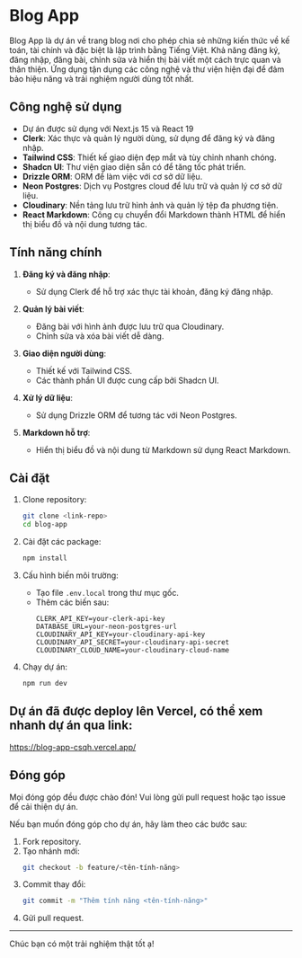 # Blog App

Blog App là dự án về trang blog nơi cho phép chia sẻ những kiến thức về kế toán, tài chính và đặc biệt là lập trình bằng Tiếng Việt. Khả năng đăng ký, đăng nhập, đăng bài, chỉnh sửa và hiển thị bài viết một cách trực quan và thân thiện. Ứng dụng tận dụng các công nghệ và thư viện hiện đại để đảm bảo hiệu năng và trải nghiệm người dùng tốt nhất.

## Công nghệ sử dụng

- Dự án được sử dụng với Next.js 15 và React 19 
- **Clerk**: Xác thực và quản lý người dùng, sử dụng để đăng ký và đăng nhập.
- **Tailwind CSS**: Thiết kế giao diện đẹp mắt và tùy chỉnh nhanh chóng.
- **Shadcn UI**: Thư viện giao diện sẵn có để tăng tốc phát triển.
- **Drizzle ORM**: ORM để làm việc với cơ sở dữ liệu.
- **Neon Postgres**: Dịch vụ Postgres cloud để lưu trữ và quản lý cơ sở dữ liệu.
- **Cloudinary**: Nền tảng lưu trữ hình ảnh và quản lý tệp đa phương tiện.
- **React Markdown**: Công cụ chuyển đổi Markdown thành HTML để hiển thị biểu đồ và nội dung tương tác.

## Tính năng chính

1. **Đăng ký và đăng nhập**:
   - Sử dụng Clerk để hỗ trợ xác thực tài khoản, đăng ký đăng nhập.

2. **Quản lý bài viết**:
   - Đăng bài với hình ảnh được lưu trữ qua Cloudinary.
   - Chỉnh sửa và xóa bài viết dễ dàng.

3. **Giao diện người dùng**:
   - Thiết kế với Tailwind CSS.
   - Các thành phần UI được cung cấp bởi Shadcn UI.

4. **Xử lý dữ liệu**:
   - Sử dụng Drizzle ORM để tương tác với Neon Postgres.

5. **Markdown hỗ trợ**:
   - Hiển thị biểu đồ và nội dung từ Markdown sử dụng React Markdown.

## Cài đặt

1. Clone repository:
   ```bash
   git clone <link-repo>
   cd blog-app
   ```

2. Cài đặt các package:
   ```bash
   npm install
   ```

3. Cấu hình biến môi trường:
   - Tạo file `.env.local` trong thư mục gốc.
   - Thêm các biến sau:
     ```env
     CLERK_API_KEY=your-clerk-api-key
     DATABASE_URL=your-neon-postgres-url
     CLOUDINARY_API_KEY=your-cloudinary-api-key
     CLOUDINARY_API_SECRET=your-cloudinary-api-secret
     CLOUDINARY_CLOUD_NAME=your-cloudinary-cloud-name
     ```

4. Chạy dự án:
   ```bash
   npm run dev
   ```
## Dự án đã được deploy lên Vercel, có thể xem nhanh dự án qua link: 
https://blog-app-csqh.vercel.app/

## Đóng góp
Mọi đóng góp đều được chào đón! Vui lòng gửi pull request hoặc tạo issue để cải thiện dự án.

Nếu bạn muốn đóng góp cho dự án, hãy làm theo các bước sau:

1. Fork repository.
2. Tạo nhánh mới:
   ```bash
   git checkout -b feature/<tên-tính-năng>
   ```
3. Commit thay đổi:
   ```bash
   git commit -m "Thêm tính năng <tên-tính-năng>"
   ```
4. Gửi pull request.

---

Chúc bạn có một trải nghiệm thật tốt ạ!
